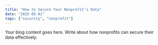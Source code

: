 ```yaml
---
title: "How to Secure Your Nonprofit’s Data"
date: "2025-05-01"
tags: ["security", "nonprofit"]
---
```


Your blog content goes here. Write about how nonprofits can secure their data effectively.